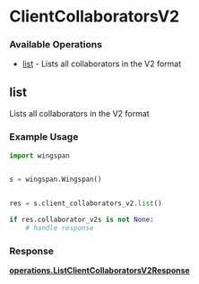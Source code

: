 # ClientCollaboratorsV2

### Available Operations

* [list](#list) - Lists all collaborators in the V2 format

## list

Lists all collaborators in the V2 format

### Example Usage

```python
import wingspan


s = wingspan.Wingspan()


res = s.client_collaborators_v2.list()

if res.collaborator_v2s is not None:
    # handle response
```


### Response

**[operations.ListClientCollaboratorsV2Response](../../models/operations/listclientcollaboratorsv2response.md)**

